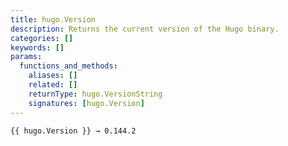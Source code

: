 ```yaml
---
title: hugo.Version
description: Returns the current version of the Hugo binary.
categories: []
keywords: []
params:
  functions_and_methods:
    aliases: []
    related: []
    returnType: hugo.VersionString
    signatures: [hugo.Version]
---
```


```go-html-template
{{ hugo.Version }} → 0.144.2
```
